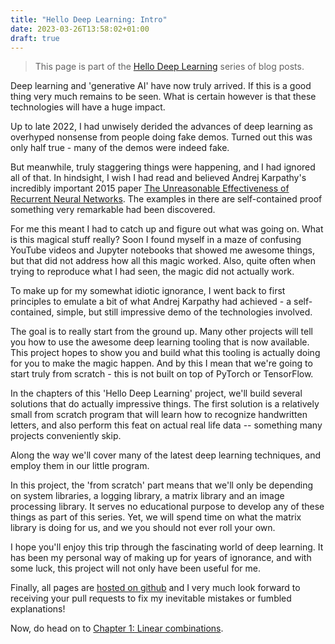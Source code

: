 ```yaml
---
title: "Hello Deep Learning: Intro"
date: 2023-03-26T13:58:02+01:00
draft: true
---
```

> This page is part of the [Hello Deep Learning](../hello-deep-learning) series of blog posts.

Deep learning and 'generative AI' have now truly arrived. If this is a good thing very much remains to be seen. What is certain however is that these technologies will have a huge impact.

Up to late 2022, I had unwisely derided the advances of deep learning as overhyped nonsense from people doing fake demos. Turned out this was only half true - many of the demos were indeed fake.

But meanwhile, truly staggering things were happening, and I had ignored all of that. In hindsight, I wish I had read and believed Andrej Karpathy's incredibly important 2015 paper [The Unreasonable Effectiveness of Recurrent Neural Networks](https://karpathy.github.io/2015/05/21/rnn-effectiveness/). The examples in there are self-contained proof something very remarkable had been discovered.

For me this meant I had to catch up and figure out what was going on. What is this magical stuff really? Soon I found myself in a maze of confusing YouTube videos and Jupyter notebooks that showed me awesome things, but that did not address how all this magic worked. Also, quite often when trying to reproduce what I had seen, the magic did not actually work.

To make up for my somewhat idiotic ignorance, I went back to first principles to emulate a bit of what Andrej Karpathy had achieved - a self-contained, simple, but still impressive demo of the technologies involved. 

The goal is to really start from the ground up. Many other projects will tell you how to use the awesome deep learning tooling that is now available. This project hopes to show you and build what this tooling is actually doing for you to make the magic happen. And by this I mean that we're going to start truly from scratch - this is not built on top of PyTorch or TensorFlow.

In the chapters of this 'Hello Deep Learning' project, we'll build several solutions that do actually impressive things. The first solution is a relatively small from scratch program that will learn how to recognize handwritten letters, and also perform this feat on actual real life data -- something many projects conveniently skip.

Along the way we'll cover many of the latest deep learning techniques, and employ them in our little program.

In this project, the 'from scratch' part means that we'll only be depending on system libraries, a logging library, a matrix library and an image processing library. It serves no educational purpose to develop any of these things as part of this series. Yet, we will spend time on what the matrix library is doing for us, and we you should not ever roll your own.

I hope you'll enjoy this trip through the fascinating world of deep learning. It has been my personal way of making up for years of ignorance, and with some luck, this project will not only have been useful for me.

Finally, all pages are [hosted on github](https://github.com/berthubert/hello-dl-posts) and I very much look forward to receiving your pull requests to fix my inevitable mistakes or fumbled explanations!

Now, do head on to [Chapter 1: Linear combinations](../hello-deep-learning-chapter1).
